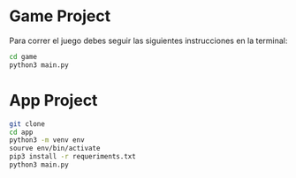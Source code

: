 # Game Project

Para correr el juego debes seguir las siguientes instrucciones en la terminal:

```sh
cd game
python3 main.py
```


# App Project


```sh
git clone
cd app
python3 -m venv env
sourve env/bin/activate
pip3 install -r requeriments.txt
python3 main.py
```
